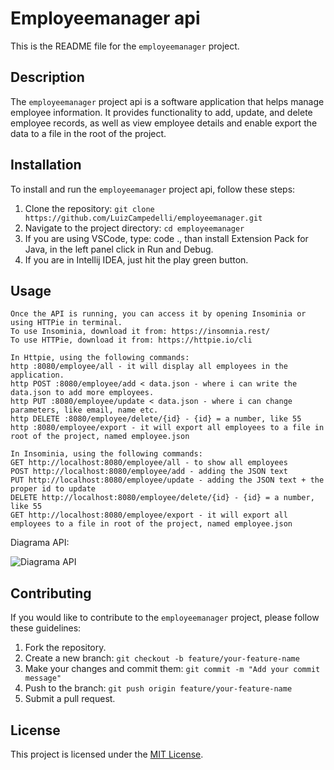 # Employeemanager api

This is the README file for the `employeemanager` project.

## Description

The `employeemanager` project api is a software application that helps manage employee information. It provides functionality to add, update, and delete employee records, as well as view employee details and enable export the data to a file in the root of the project.

## Installation

To install and run the `employeemanager` project api, follow these steps:

1. Clone the repository: `git clone https://github.com/LuizCampedelli/employeemanager.git`
2. Navigate to the project directory: `cd employeemanager`
3. If you are using VSCode, type: code ., than install Extension Pack for Java, in the left panel click in Run and Debug.
4. If you are in Intellij IDEA, just hit the play green button.

## Usage
```
Once the API is running, you can access it by opening Insominia or using HTTPie in terminal.
To use Insominia, download it from: https://insomnia.rest/
To use HTTPie, download it from: https://httpie.io/cli

In Httpie, using the following commands:
http :8080/employee/all - it will display all employees in the application.
http POST :8080/employee/add < data.json - where i can write the data.json to add more employees.
http PUT :8080/employee/update < data.json - where i can change parameters, like email, name etc.
http DELETE :8080/employee/delete/{id} - {id} = a number, like 55
http :8080/employee/export - it will export all employees to a file in root of the project, named employee.json

In Insominia, using the following commands:
GET http://localhost:8080/employee/all - to show all employees
POST http://localhost:8080/employee/add - adding the JSON text
PUT http://localhost:8080/employee/update - adding the JSON text + the proper id to update
DELETE http://localhost:8080/employee/delete/{id} - {id} = a number, like 55
GET http://localhost:8080/employee/export - it will export all employees to a file in root of the project, named employee.json
```
Diagrama API:

![Diagrama API](https://github.com/LuizCampedelli/employeemanager/assets/108758747/fb42fdab-37d6-4390-904e-62a871361676)


## Contributing

If you would like to contribute to the `employeemanager` project, please follow these guidelines:

1. Fork the repository.
2. Create a new branch: `git checkout -b feature/your-feature-name`
3. Make your changes and commit them: `git commit -m "Add your commit message"`
4. Push to the branch: `git push origin feature/your-feature-name`
5. Submit a pull request.

## License

This project is licensed under the [MIT License](LICENSE).

